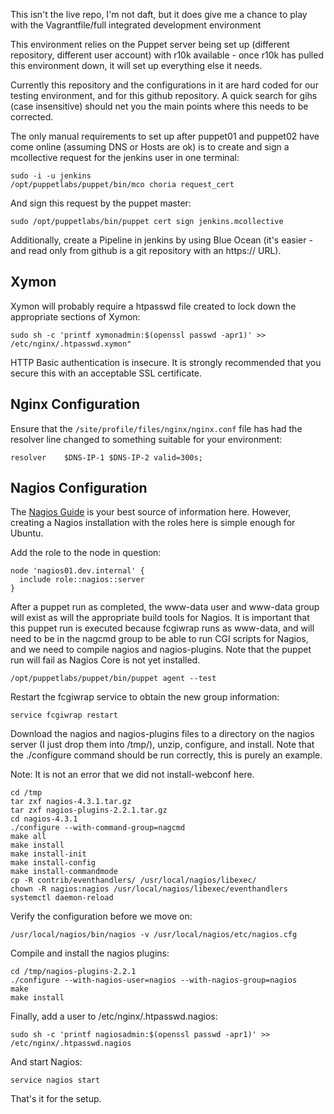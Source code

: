 This isn't the live repo, I'm not daft, but it does give me a chance to play with the Vagrantfile/full integrated development environment

This environment relies on the Puppet server being set up (different repository, different user account) with r10k available - once r10k has pulled this environment down, it will set up everything else it needs.

Currently this repository and the configurations in it are hard coded for our testing environment, and for this github repository. A quick search for gihs (case insensitive) should net you the main points where this needs to be corrected.

The only manual requirements to set up after puppet01 and puppet02 have come online (assuming DNS or Hosts are ok) is to create and sign a mcollective request for the jenkins user in one terminal:

    sudo -i -u jenkins
    /opt/puppetlabs/puppet/bin/mco choria request_cert

And sign this request by the puppet master:

    sudo /opt/puppetlabs/bin/puppet cert sign jenkins.mcollective

Additionally, create a Pipeline in jenkins by using Blue Ocean (it's easier - and read only from github is a git repository with an https:// URL).

## Xymon

Xymon will probably require a htpasswd file created to lock down the appropriate sections of Xymon:

    sudo sh -c 'printf xymonadmin:$(openssl passwd -apr1)' >> /etc/nginx/.htpasswd.xymon"

HTTP Basic authentication is insecure. It is strongly recommended that you secure this with an acceptable SSL certificate.

## Nginx Configuration

Ensure that the `/site/profile/files/nginx/nginx.conf` file has had the resolver line changed to something suitable for your environment:

    resolver	$DNS-IP-1 $DNS-IP-2 valid=300s;

## Nagios Configuration

The [Nagios Guide](https://assets.nagios.com/downloads/nagioscore/docs/Installing_Nagios_Core_From_Source.pdf) is your best source of information here. However, creating a Nagios installation with the roles here is simple enough for Ubuntu.

Add the role to the node in question:

    node 'nagios01.dev.internal' {
      include role::nagios::server
    }

After a puppet run as completed, the www-data user and www-data group will exist as will the appropriate build tools for Nagios. It is important that this puppet run is executed because fcgiwrap runs as www-data, and will need to be in the nagcmd group to be able to run CGI scripts for Nagios, and we need to compile nagios and nagios-plugins. Note that the puppet run will fail as Nagios Core is not yet installed.

    /opt/puppetlabs/puppet/bin/puppet agent --test

Restart the fcgiwrap service to obtain the new group information:

    service fcgiwrap restart

Download the nagios and nagios-plugins files to a directory on the nagios server (I just drop them into /tmp/), unzip, configure, and install. Note that the ./configure command should be run correctly, this is purely an example.

Note: It is not an error that we did not install-webconf here.

    cd /tmp
    tar zxf nagios-4.3.1.tar.gz
    tar zxf nagios-plugins-2.2.1.tar.gz
    cd nagios-4.3.1
    ./configure --with-command-group=nagcmd
    make all
    make install
    make install-init
    make install-config
    make install-commandmode
    cp -R contrib/eventhandlers/ /usr/local/nagios/libexec/
    chown -R nagios:nagios /usr/local/nagios/libexec/eventhandlers
    systemctl daemon-reload

Verify the configuration before we move on:

    /usr/local/nagios/bin/nagios -v /usr/local/nagios/etc/nagios.cfg

Compile and install the nagios plugins:

    cd /tmp/nagios-plugins-2.2.1
    ./configure --with-nagios-user=nagios --with-nagios-group=nagios
    make
    make install

Finally, add a user to /etc/nginx/.htpasswd.nagios:

    sudo sh -c 'printf nagiosadmin:$(openssl passwd -apr1)' >> /etc/nginx/.htpasswd.nagios

And start Nagios:

    service nagios start

That's it for the setup.
